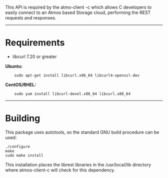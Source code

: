 This API is required by the atmo-client -c which allows C developers to easily connect to an Atmos based Storage cloud, performing the REST requests and responses.

---
# Requirements
* libcurl 7.20 or greater

__Ubuntu:__

        sudo apt-get install libcurl.x86_64 libcurl4-openssl-dev 
        
__CentOS/RHEL:__

        sudo yum install libcurl-devel.x86_64 libcurl.x86_64 

---
# Building 
This package uses autotools, so the standard GNU build procedure can be used:

    ./configure
    make
    sudo make install

This installation places the librest libraries in the /usr/local/lib directory where atmos-client-c will check for this dependency.
